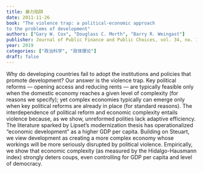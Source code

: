 ```yaml
---
title: 暴力陷阱
date: 2011-11-26
book: "The violence trap: a political-economic approach
to the problems of development"
authors: ["Gary W. Cox", "Douglass C. Morth", "Barry R. Weingast"]
publisher: Journal of Public Finance and Public Choices, vol. 34, no. 1, 3-19
year: 2019
categories: ["政治科学", "政体理论"]
draft: false
---
```


Why do developing countries fail to adopt the institutions and policies that promote development? Our answer is the violence trap. Key political reforms — opening access and reducing rents — are typically feasible only when the domestic economy reaches a given level of complexity (for reasons we specify); yet complex economies typically can emerge only when key political reforms are already in place (for standard reasons). The interdependence of political reform and economic complexity entails violence because, as we show, unreformed polities lack adaptive efficiency. The literature sparked by Lipset’s modernization thesis has operationalized “economic development” as a higher GDP per capita. Building on Steuart, we view development as creating a more complex economy whose workings will be more seriously disrupted by political violence. Empirically, we show that economic complexity (as measured by the Hidalgo-Hausmann index) strongly deters coups, even controlling for GDP per capita and level of democracy.





